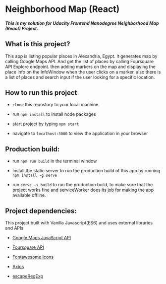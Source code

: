 # Neighborhood Map (React)


#### _This is my solution for Udacity Frontend Nanodegree Neighborhood Map (React) Project._

## What is this project?

This app is listing popular places in Alexandria, Egypt. 
It generates map by calling Google Maps API. And get the list of places by calling Foursquare API Explore endpoint. then adding markers on the map and displaying the place info on the InfoWindow when the user clicks on a marker. also there is a list of places and search input if the user looking for a specific location.


## How to run this project

* ``` clone ``` this repostory to your local machine.

* run ``` npm install ``` to install node packages

* start project by typing ``` npm start ```

* navigate to ``` localhost:3000 ``` to view the application in your browser


## Production build:

* run  ``` npm run build ``` in the terminal window

* install the static server to run the production build of this app by running ``` npm install -g serve ``` 

* run ``` serve -s build ``` to run the production build, to make sure that the project works fine and serviceWorker does its job for making the app available offline.



## Project dependencies:

This project built with Vanilla Javascript(ES6) and uses external libraries and APIs

* [Google Maps JavaScript API](https://developers.google.com/maps/documentation/javascript/tutorial)

* [Foursquare API](https://foursquare.com/developers/apps)

* [Fontawesome Icons](https://fontawesome.com/)

* [Axios](https://github.com/axios/axios)

* [escapeRegExp](https://github.com/lodash/lodash)
